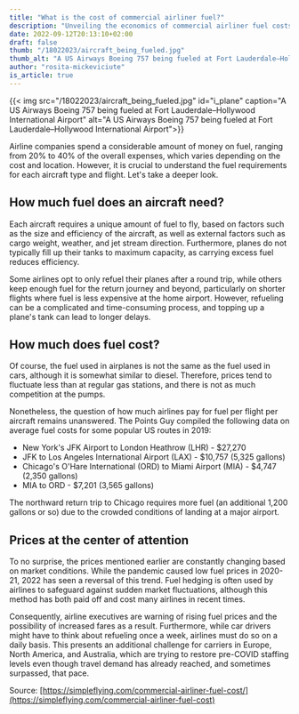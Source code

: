 ```yaml
---
title: "What is the cost of commercial airliner fuel?"
description: "Unveiling the economics of commercial airliner fuel costs. Dive into the factors and dynamics that influence the pricing of jet fuel in the aviation industry."
date: 2022-09-12T20:13:10+02:00
draft: false
thumb: "/18022023/aircraft_being_fueled.jpg"
thumb_alt: "A US Airways Boeing 757 being fueled at Fort Lauderdale–Hollywood International Airport"
author: "rosita-mickeviciute"
is_article: true
---
```

{{< img src="/18022023/aircraft_being_fueled.jpg" id="i_plane" caption="A US Airways Boeing 757 being fueled at Fort Lauderdale–Hollywood International Airport" alt="A US Airways Boeing 757 being fueled at Fort Lauderdale–Hollywood International Airport">}}

Airline companies spend a considerable amount of money on fuel, ranging from 20% to 40% of
the overall expenses, which varies depending on the cost and location. However, it is crucial to
understand the fuel requirements for each aircraft type and flight. Let&#39;s take a deeper look.

## How much fuel does an aircraft need?

Each aircraft requires a unique amount of fuel to fly, based on factors such as the size and
efficiency of the aircraft, as well as external factors such as cargo weight, weather, and jet
stream direction. Furthermore, planes do not typically fill up their tanks to maximum capacity,
as carrying excess fuel reduces efficiency.

Some airlines opt to only refuel their planes after a round trip, while others keep enough fuel
for the return journey and beyond, particularly on shorter flights where fuel is less expensive at
the home airport. However, refueling can be a complicated and time-consuming process, and
topping up a plane&#39;s tank can lead to longer delays.

## How much does fuel cost?

Of course, the fuel used in airplanes is not the same as the fuel used in cars, although it is
somewhat similar to diesel. Therefore, prices tend to fluctuate less than at regular gas stations,
and there is not as much competition at the pumps.

Nonetheless, the question of how much airlines pay for fuel per flight per aircraft remains
unanswered. The Points Guy compiled the following data on average fuel costs for some
popular US routes in 2019:

* New York&#39;s JFK Airport to London Heathrow (LHR) - $27,270
* JFK to Los Angeles International Airport (LAX) - $10,757 (5,325 gallons)
* Chicago&#39;s O&#39;Hare International (ORD) to Miami Airport (MIA) - $4,747 (2,350 gallons)
* MIA to ORD - $7,201 (3,565 gallons)

The northward return trip to Chicago requires more fuel (an additional 1,200 gallons or so) due
to the crowded conditions of landing at a major airport.

## Prices at the center of attention

To no surprise, the prices mentioned earlier are constantly changing based on market
conditions. While the pandemic caused low fuel prices in 2020-21, 2022 has seen a reversal of
this trend. Fuel hedging is often used by airlines to safeguard against sudden market
fluctuations, although this method has both paid off and cost many airlines in recent times.

Consequently, airline executives are warning of rising fuel prices and the possibility of increased
fares as a result. Furthermore, while car drivers might have to think about refueling once a
week, airlines must do so on a daily basis. This presents an additional challenge for carriers in Europe, North America, and Australia, which are trying to restore pre-COVID staffing levels even
though travel demand has already reached, and sometimes surpassed, that pace.

Source: [https://simpleflying.com/commercial-airliner-fuel-cost/](https://simpleflying.com/commercial-airliner-fuel-cost)
